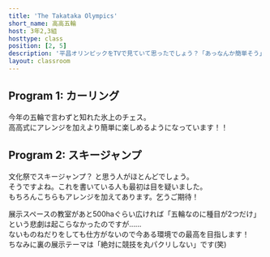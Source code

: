 ```yaml
---
title: 'The Takataka Olympics'
short_name: 高高五輪
host: 3年2,3組
hosttype: class
position: [2, 5]
description: '平昌オリンピックをTVで見ていて思ったでしょう？「あっなんか簡単そう」「できる気がする」と。そう思った人も思っていない人も、1度は来ましょう。楽しいヨ！もぐもぐタイムも実施予定！'
layout: classroom
---
```

## Program 1: カーリング

今年の五輪で言わずと知れた氷上のチェス。  
高高式にアレンジを加えより簡単に楽しめるようになっています！！

## Program 2: スキージャンプ
文化祭でスキージャンプ？ と思う人がほとんどでしょう。  
そうですよね。これを書いている人も最初は目を疑いました。  
もちろんこちらもアレンジを加えてあります。乞うご期待！

展示スペースの教室があと500haぐらい広ければ「五輪なのに種目が2つだけ」という悲劇は起こらなかったのですが……  
ないものねだりをしても仕方がないので今ある環境での最高を目指します！  
ちなみに裏の展示テーマは「絶対に競技を丸パクリしない」です(笑)